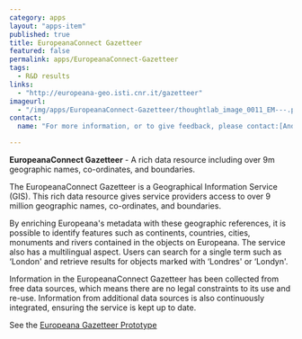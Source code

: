 ```yaml
---
category: apps
layout: "apps-item"
published: true
title: EuropeanaConnect Gazetteer
featured: false
permalink: apps/EuropeanaConnect-Gazetteer
tags: 
  - R&D results
links: 
  - "http://europeana-geo.isti.cnr.it/gazetteer"
imageurl: 
  - "/img/apps/EuropeanaConnect-Gazetteer/thoughtlab_image_0011_EM---.png"
contact: 
  name: "For more information, or to give feedback, please contact:[Andr&eacute; Soares](andre.soares@ist.utl.pt) and [Gilberto Pedrosa](gilberto.pedrosa@ist.utl.pt)."

---
```

**EuropeanaConnect Gazetteer** - A rich data resource including over 9m geographic names, co-ordinates, and boundaries.

The EuropeanaConnect Gazetteer is a Geographical Information Service (GIS). This rich data resource gives service providers access to over 9 million geographic names, co-ordinates, and boundaries.

By enriching Europeana&#39;s metadata with these geographic references, it is possible to identify features such as continents, countries, cities, monuments and rivers contained in the objects on Europeana. The service also has a multilingual aspect. Users can search for a single term such as &lsquo;London&#39; and retrieve results for objects marked with &lsquo;Londres&#39; or &lsquo;Londyn&#39;.

Information in the EuropeanaConnect Gazetteer has been collected from free data sources, which means there are no legal constraints to its use and re-use. Information from additional data sources is also continuously integrated, ensuring the service is kept up to date.

See the [Europeana Gazetteer Prototype](http://europeana-geo.isti.cnr.it/gazetteer)




	